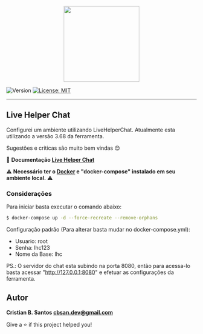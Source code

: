 <p align="center"><a href="#" target="_blank"><img src="https://doc.livehelperchat.com/img/logo.png" width="200"></a></p>

![Version](https://img.shields.io/badge/version-1.0.0-blue.svg?cacheSeconds=2592000)
[![License: MIT](https://img.shields.io/badge/License-MIT-yellow.svg)](#)

---

## Live Helper Chat

Configurei um ambiente utilizando LiveHelperChat. Atualmente esta utilizando a versão 3.68 da ferramenta.

Sugestões e criticas são muito bem vindas :blush:

📖 **Documentação [Live Helper Chat](https://doc.livehelperchat.com/docs/)**

⚠️ **Necessário ter o [Docker](https://docs.docker.com/engine/) e "docker-compose" instalado em seu ambiente local.** ⚠️

### Considerações

Para iniciar basta executar o comando abaixo:

```sh
$ docker-compose up -d --force-recreate --remove-orphans
```

Configuração padrão (Para alterar basta mudar no docker-compose.yml):

- Usuario: root
- Senha: lhc123
- Nome da Base: lhc

PS.: O servidor do chat esta subindo na porta 8080, então para acessa-lo basta acessar "http://127.0.0.1:8080" e efetuar as configurações da ferramenta.

## Autor

**Cristian B. Santos <cbsan.dev@gmail.com>**

Give a ⭐️ if this project helped you!
